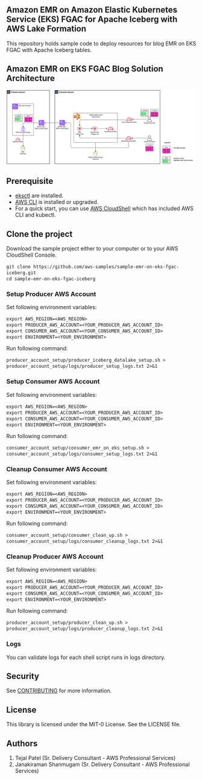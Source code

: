 ## Amazon EMR on Amazon Elastic Kubernetes Service (EKS) FGAC for Apache Iceberg with AWS Lake Formation

This repository holds sample code to deploy resources for blog EMR on EKS FGAC with Apache Iceberg tables.

## Amazon EMR on EKS FGAC Blog Solution Architecture

<img src="docs/emr-on-eks-fgac-architecture-diagram-with-legends.png" alt="Amazon EMR on EKS FGAC architecture diagram" />

## Prerequisite

- [eksctl](https://docs.aws.amazon.com/emr/latest/EMR-on-EKS-DevelopmentGuide/setting-up-eksctl.html)  are installed.
- [AWS CLI](https://docs.aws.amazon.com/emr/latest/EMR-on-EKS-DevelopmentGuide/setting-up-cli.html) is installed or upgraded.
- For a quick start, you can use [AWS CloudShell](https://console.aws.amazon.com/cloudshell) which has included AWS CLI and kubectl.

## Clone the project

Download the sample project either to your computer or to your AWS CloudShell Console.
```
git clone https://github.com/aws-samples/sample-emr-on-eks-fgac-iceberg.git
cd sample-emr-on-eks-fgac-iceberg 
```

### Setup Producer AWS Account

Set following environment variables:

```
export AWS_REGION=<AWS_REGION>
export PRODUCER_AWS_ACCOUNT=<YOUR_PRODUCER_AWS_ACCOUNT_ID>
export CONSUMER_AWS_ACCOUNT=<YOUR_CONSUMER_AWS_ACCOUNT_ID>
export ENVIRONMENT=<YOUR_ENVIRONMENT>
```

Run following command:

```
producer_account_setup/producer_iceberg_datalake_setup.sh > producer_account_setup/logs/producer_setup_logs.txt 2>&1
```

### Setup Consumer AWS Account

Set following environment variables:

```
export AWS_REGION=<AWS_REGION>
export PRODUCER_AWS_ACCOUNT=<YOUR_PRODUCER_AWS_ACCOUNT_ID>
export CONSUMER_AWS_ACCOUNT=<YOUR_CONSUMER_AWS_ACCOUNT_ID>
export ENVIRONMENT=<YOUR_ENVIRONMENT>
```
Run following command:

```
consumer_account_setup/consumer_emr_on_eks_setup.sh > consumer_account_setup/logs/consumer_setup_logs.txt 2>&1
```

### Cleanup Consumer AWS Account

Set following environment variables:
```
export AWS_REGION=<AWS_REGION>
export PRODUCER_AWS_ACCOUNT=<YOUR_PRODUCER_AWS_ACCOUNT_ID>
export CONSUMER_AWS_ACCOUNT=<YOUR_CONSUMER_AWS_ACCOUNT_ID>
export ENVIRONMENT=<YOUR_ENVIRONMENT>
```
Run following command:
```
consumer_account_setup/consumer_clean_up.sh > consumer_account_setup/logs/consumer_cleanup_logs.txt 2>&1
```

### Cleanup Producer AWS Account

Set following environment variables:
```
export AWS_REGION=<AWS_REGION>
export PRODUCER_AWS_ACCOUNT=<YOUR_PRODUCER_AWS_ACCOUNT_ID>
export CONSUMER_AWS_ACCOUNT=<YOUR_CONSUMER_AWS_ACCOUNT_ID>
export ENVIRONMENT=<YOUR_ENVIRONMENT>
```
Run following command:
```
producer_account_setup/producer_clean_up.sh > producer_account_setup/logs/producer_cleanup_logs.txt 2>&1

```

### Logs

You can validate logs for each shell script runs in logs directory.

## Security

See [CONTRIBUTING](CONTRIBUTING.md#security-issue-notifications) for more information.

## License

This library is licensed under the MIT-0 License. See the LICENSE file.

## Authors

1. Tejal Patel (Sr. Delivery Consultant - AWS Professional Services)
2. Janakiraman Shanmugam (Sr. Delivery Consultant - AWS Professional Services)